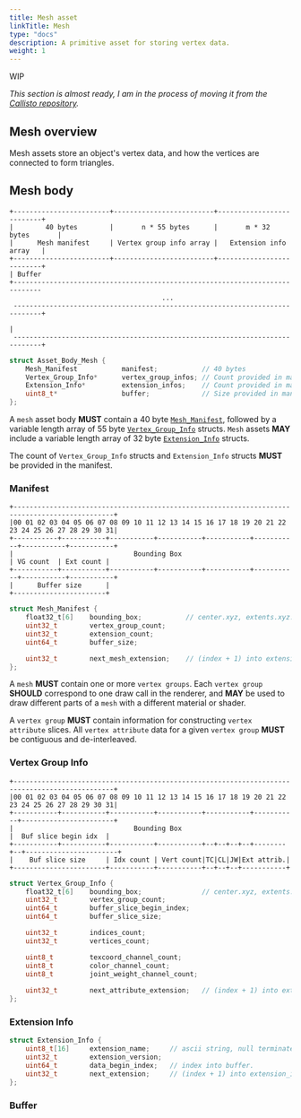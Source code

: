 ```yaml
---
title: Mesh asset
linkTitle: Mesh
type: "docs"
description: A primitive asset for storing vertex data.
weight: 1
---
```


WIP

_This section is almost ready, I am in the process of moving it from the 
[Callisto repository](https://github.com/Bazzagibbs/callisto/blob/master/asset/specification.md)._

## Mesh overview

Mesh assets store an object's vertex data, and how the vertices are connected to form triangles.

## Mesh body
```
+------------------------+-------------------------+--------------------------+
|        40 bytes        |       n * 55 bytes      |       m * 32 bytes       |
|      Mesh manifest     | Vertex group info array |   Extension info array   |
+------------------------+-------------------------+--------------------------+
| Buffer
+-----------------------------------------------------------------------------
                                      ...
 -----------------------------------------------------------------------------+
                                                                              |
 -----------------------------------------------------------------------------+
```

```c
struct Asset_Body_Mesh {
    Mesh_Manifest           manifest;           // 40 bytes
    Vertex_Group_Info*      vertex_group_infos; // Count provided in manifest. 55 bytes each.
    Extension_Info*         extension_infos;    // Count provided in manifest. 32 bytes each.
    uint8_t*                buffer;             // Size provided in manifest.
};
```

A `mesh` asset body **MUST** contain a 40 byte [`Mesh_Manifest`](#manifest), followed by a variable length 
array of 55 byte [`Vertex_Group_Info`](#vertex-group-info) structs. `Mesh` assets **MAY** include a variable 
length array of 32 byte [`Extension_Info`](../../extensions) structs.

The count of `Vertex_Group_Info` structs and `Extension_Info` structs **MUST** be provided in the manifest.


### Manifest
```
+-----------------------------------------------------------------------------------------------+
|00 01 02 03 04 05 06 07 08 09 10 11 12 13 14 15 16 17 18 19 20 21 22 23 24 25 26 27 28 29 30 31|
+-----------+-----------+-----------+-----------+-----------+-----------+-----------+-----------+
|                              Bounding Box                             | VG count  | Ext count |
+-----------+-----------+-----------+-----------+-----------+-----------+-----------+-----------+
|      Buffer size      |
+-----------------------+
```

```c
struct Mesh_Manifest {
    float32_t[6]    bounding_box;           // center.xyz, extents.xyz. Extents are half of box dimensions.
    uint32_t        vertex_group_count;
    uint32_t        extension_count;
    uint64_t        buffer_size;

    uint32_t        next_mesh_extension;    // (index + 1) into extension info array. Zero indicates no extensions.
};
```

A `mesh` **MUST** contain one or more `vertex groups`. 
Each `vertex group` **SHOULD** correspond to one draw call in the renderer, and **MAY** be used to draw different parts of a `mesh` with a different material or shader.

A `vertex group` **MUST** contain information for constructing `vertex attribute` slices. All `vertex attribute` data for a given `vertex group` **MUST** be contiguous and de-interleaved.

### Vertex Group Info

```
+-----------------------------------------------------------------------------------------------+
|00 01 02 03 04 05 06 07 08 09 10 11 12 13 14 15 16 17 18 19 20 21 22 23 24 25 26 27 28 29 30 31|
+-----------+-----------+-----------+-----------+-----------+-----------+-----------------------+
|                              Bounding Box                             |  Buf slice begin idx  |
+-----------+-----------+-----------+-----------+--+--+--+--+--------+--+-----------------------+
|    Buf slice size     | Idx count | Vert count|TC|CL|JW|Ext attrib.|
+-----------------------+-----------+-----------+--+--+--+-----------+
```

```c
struct Vertex_Group_Info {
    float32_t[6]    bounding_box;               // center.xyz, extents.xyz. Extents are half of box dimensions.
    uint32_t        vertex_group_count;
    uint64_t        buffer_slice_begin_index;
    uint64_t        buffer_slice_size;

    uint32_t        indices_count;
    uint32_t        vertices_count;

    uint8_t         texcoord_channel_count;
    uint8_t         color_channel_count;
    uint8_t         joint_weight_channel_count;
    
    uint32_t        next_attribute_extension;   // (index + 1) into extension_info array. Zero indicates no extensions.
};
```

### Extension Info
```c
struct Extension_Info {
    uint8_t[16]     extension_name;     // ascii string, null terminated or max length 16
    uint32_t        extension_version;
    uint64_t        data_begin_index;   // index into buffer.
    uint32_t        next_extension;     // (index + 1) into extension_info array. Zero indicates no extensions.
};
```

### Buffer


